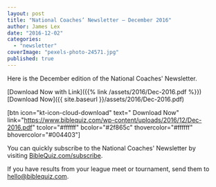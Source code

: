 ```yaml
---
layout: post
title: "National Coaches’ Newsletter – December 2016"
author: James Lex
date: "2016-12-02"
categories: 
  - "newsletter"
coverImage: "pexels-photo-24571.jpg"
published: true
---
```


Here is the December edition of the National Coaches' Newsletter.

[Download Now with Link]({{% link /assets/2016/Dec-2016.pdf %}})
[Download Now]({{ site.baseurl }}/assets/2016/Dec-2016.pdf)

\[btn icon="kt-icon-cloud-download" text=" Download Now" link="https://www.biblequiz.com/wp-content/uploads/2016/12/Dec-2016.pdf" tcolor="#ffffff" bcolor="#2f865c" thovercolor="#ffffff" bhovercolor="#004403"\]

You can quickly subscribe to the National Coaches' Newsletter by visiting [BibleQuiz.com/subscribe](https://www.biblequiz.com/subscribe/).

If you have results from your league meet or tournament, send them to [hello@biblequiz.com](mailto:hello@biblequiz.com).
